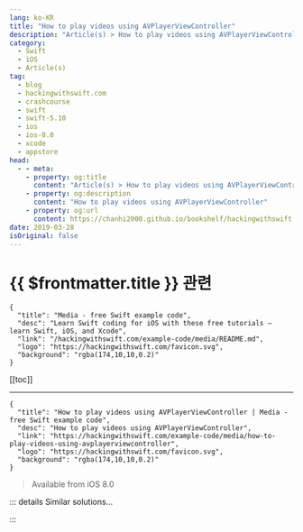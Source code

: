 ```yaml
---
lang: ko-KR
title: "How to play videos using AVPlayerViewController"
description: "Article(s) > How to play videos using AVPlayerViewController"
category:
  - Swift
  - iOS
  - Article(s)
tag: 
  - blog
  - hackingwithswift.com
  - crashcourse
  - swift
  - swift-5.10
  - ios
  - ios-8.0
  - xcode
  - appstore
head:
  - - meta:
    - property: og:title
      content: "Article(s) > How to play videos using AVPlayerViewController"
    - property: og:description
      content: "How to play videos using AVPlayerViewController"
    - property: og:url
      content: https://chanhi2000.github.io/bookshelf/hackingwithswift.com/example-code/media/how-to-play-videos-using-avplayerviewcontroller.html
date: 2019-03-28
isOriginal: false
---
```


# {{ $frontmatter.title }} 관련

```component VPCard
{
  "title": "Media - free Swift example code",
  "desc": "Learn Swift coding for iOS with these free tutorials – learn Swift, iOS, and Xcode",
  "link": "/hackingwithswift.com/example-code/media/README.md",
  "logo": "https://hackingwithswift.com/favicon.svg",
  "background": "rgba(174,10,10,0.2)"
}
```

[[toc]]

---

```component VPCard
{
  "title": "How to play videos using AVPlayerViewController | Media - free Swift example code",
  "desc": "How to play videos using AVPlayerViewController",
  "link": "https://hackingwithswift.com/example-code/media/how-to-play-videos-using-avplayerviewcontroller",
  "logo": "https://hackingwithswift.com/favicon.svg",
  "background": "rgba(174,10,10,0.2)"
}
```

> Available from iOS 8.0

<!-- TODO: 작성 -->

<!-- 
`AVPlayerViewController` is designed to make it easy to play media just like Apple’s own apps. You can play movies and audio, local and remote, and you benefit from the same user interface layout used elsewhere in the system.

Using the class only takes a few steps, starting with importing the AVKit framework and creating a `URL` that points to the movie you want to play. Once that’s done, you create an `AVPlayer` instance pointing at your URL, send that in to an `AVPlayerViewController`, then call `play()` on it when you’re ready.

Here’s some example code to get you started:

-->

::: details Similar solutions…

<!--
/quick-start/swiftui/how-to-let-users-import-videos-using-photospicker">How to let users import videos using PhotosPicker 
/example-code/media/how-to-record-user-videos-using-replaykit">How to record user videos using ReplayKit 
/example-code/media/how-to-play-sounds-using-avaudioplayer">How to play sounds using AVAudioPlayer 
/example-code/core-haptics/how-to-play-custom-vibrations-using-core-haptics">How to play custom vibrations using Core Haptics 
/example-code/xcode/how-to-make-xcode-play-sounds-while-debugging">How to make Xcode play sounds while debugging</a>
-->

:::

